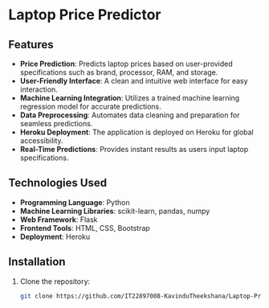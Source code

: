 # Laptop Price Predictor

## Features
- **Price Prediction**: Predicts laptop prices based on user-provided specifications such as brand, processor, RAM, and storage.
- **User-Friendly Interface**: A clean and intuitive web interface for easy interaction.
- **Machine Learning Integration**: Utilizes a trained machine learning regression model for accurate predictions.
- **Data Preprocessing**: Automates data cleaning and preparation for seamless predictions.
- **Heroku Deployment**: The application is deployed on Heroku for global accessibility.
- **Real-Time Predictions**: Provides instant results as users input laptop specifications.

## Technologies Used
- **Programming Language**: Python
- **Machine Learning Libraries**: scikit-learn, pandas, numpy
- **Web Framework**: Flask
- **Frontend Tools**: HTML, CSS, Bootstrap
- **Deployment**: Heroku

## Installation
1. Clone the repository:
   ```bash
   git clone https://github.com/IT22897008-KavinduTheekshana/Laptop-Price-Predictor.git
